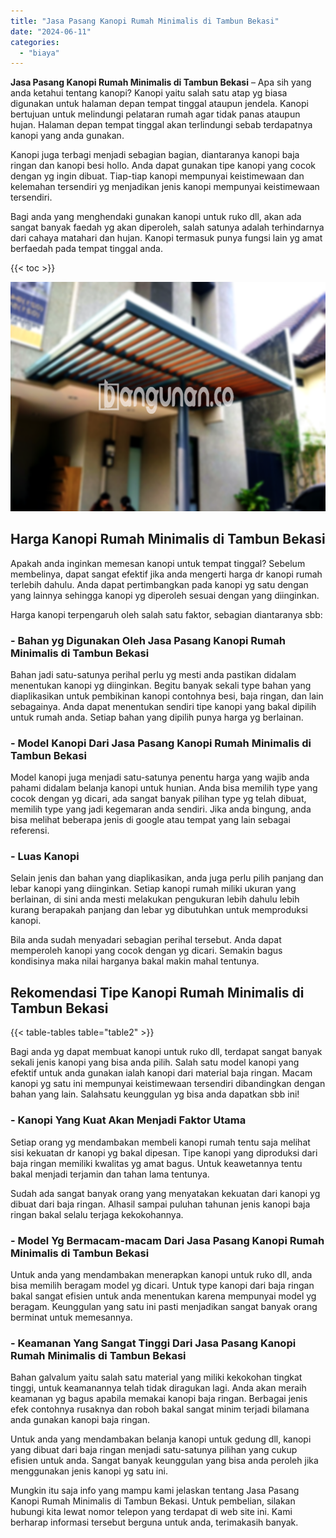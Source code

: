 ```yaml
---
title: "Jasa Pasang Kanopi Rumah Minimalis di Tambun Bekasi"
date: "2024-06-11"
categories: 
  - "biaya"
---
```


**Jasa Pasang Kanopi Rumah Minimalis di Tambun Bekasi** – Apa sih yang anda ketahui tentang kanopi? Kanopi yaitu salah satu atap yg biasa digunakan untuk halaman depan tempat tinggal ataupun jendela. Kanopi bertujuan untuk melindungi pelataran rumah agar tidak panas ataupun hujan. Halaman depan tempat tinggal akan terlindungi sebab terdapatnya kanopi yang anda gunakan.

Kanopi juga terbagi menjadi sebagian bagian, diantaranya kanopi baja ringan dan kanopi besi hollo. Anda dapat gunakan tipe kanopi yang cocok dengan yg ingin dibuat. Tiap-tiap kanopi mempunyai keistimewaan dan kelemahan tersendiri yg menjadikan jenis kanopi mempunyai keistimewaan tersendiri.

Bagi anda yang menghendaki gunakan kanopi untuk ruko dll, akan ada sangat banyak faedah yg akan diperoleh, salah satunya adalah terhindarnya dari cahaya matahari dan hujan. Kanopi termasuk punya fungsi lain yg amat berfaedah pada tempat tinggal anda.

{{< toc >}}

![Jasa Pasang Kanopi Rumah Minimalis di Tambun Bekasi](/images/harga-kanopi-minimalis-54.png)

## Harga Kanopi Rumah Minimalis di Tambun Bekasi

Apakah anda inginkan memesan kanopi untuk tempat tinggal? Sebelum membelinya, dapat sangat efektif jika anda mengerti harga dr kanopi rumah terlebih dahulu. Anda dapat pertimbangkan pada kanopi yg satu dengan yang lainnya sehingga kanopi yg diperoleh sesuai dengan yang diinginkan.

Harga kanopi terpengaruh oleh salah satu faktor, sebagian diantaranya sbb:

### \- Bahan yg Digunakan Oleh Jasa Pasang Kanopi Rumah Minimalis di Tambun Bekasi

Bahan jadi satu-satunya perihal perlu yg mesti anda pastikan didalam menentukan kanopi yg diinginkan. Begitu banyak sekali type bahan yang diaplikasikan untuk pembikinan kanopi contohnya besi, baja ringan, dan lain sebagainya. Anda dapat menentukan sendiri tipe kanopi yang bakal dipilih untuk rumah anda. Setiap bahan yang dipilih punya harga yg berlainan.

### \- Model Kanopi Dari Jasa Pasang Kanopi Rumah Minimalis di Tambun Bekasi

Model kanopi juga menjadi satu-satunya penentu harga yang wajib anda pahami didalam belanja kanopi untuk hunian. Anda bisa memilih type yang cocok dengan yg dicari, ada sangat banyak pilihan type yg telah dibuat, memilih type yang jadi kegemaran anda sendiri. Jika anda bingung, anda bisa melihat beberapa jenis di google atau tempat yang lain sebagai referensi.

### \- Luas Kanopi

Selain jenis dan bahan yang diaplikasikan, anda juga perlu pilih panjang dan lebar kanopi yang diinginkan. Setiap kanopi rumah miliki ukuran yang berlainan, di sini anda mesti melakukan pengukuran lebih dahulu lebih kurang berapakah panjang dan lebar yg dibutuhkan untuk memproduksi kanopi.

Bila anda sudah menyadari sebagian perihal tersebut. Anda dapat memperoleh kanopi yang cocok dengan yg dicari. Semakin bagus kondisinya maka nilai harganya bakal makin mahal tentunya.

## Rekomendasi Tipe Kanopi Rumah Minimalis di Tambun Bekasi

{{< table-tables table="table2" >}}

Bagi anda yg dapat membuat kanopi untuk ruko dll, terdapat sangat banyak sekali jenis kanopi yang bisa anda pilih. Salah satu model kanopi yang efektif untuk anda gunakan ialah kanopi dari material baja ringan. Macam kanopi yg satu ini mempunyai keistimewaan tersendiri dibandingkan dengan bahan yang lain. Salahsatu keunggulan yg bisa anda dapatkan sbb ini!

### \- Kanopi Yang Kuat Akan Menjadi Faktor Utama

Setiap orang yg mendambakan membeli kanopi rumah tentu saja melihat sisi kekuatan dr kanopi yg bakal dipesan. Tipe kanopi yang diproduksi dari baja ringan memiliki kwalitas yg amat bagus. Untuk keawetannya tentu bakal menjadi terjamin dan tahan lama tentunya.

Sudah ada sangat banyak orang yang menyatakan kekuatan dari kanopi yg dibuat dari baja ringan. Alhasil sampai puluhan tahunan jenis kanopi baja ringan bakal selalu terjaga kekokohannya.

### \- Model Yg Bermacam-macam Dari Jasa Pasang Kanopi Rumah Minimalis di Tambun Bekasi

Untuk anda yang mendambakan menerapkan kanopi untuk ruko dll, anda bisa memilih beragam model yg dicari. Untuk type kanopi dari baja ringan bakal sangat efisien untuk anda menentukan karena mempunyai model yg beragam. Keunggulan yang satu ini pasti menjadikan sangat banyak orang berminat untuk memesannya.

### \- Keamanan Yang Sangat Tinggi Dari Jasa Pasang Kanopi Rumah Minimalis di Tambun Bekasi

Bahan galvalum yaitu salah satu material yang miliki kekokohan tingkat tinggi, untuk keamanannya telah tidak diragukan lagi. Anda akan meraih keamanan yg bagus apabila memakai kanopi baja ringan. Berbagai jenis efek contohnya rusaknya dan roboh bakal sangat minim terjadi bilamana anda gunakan kanopi baja ringan.

Untuk anda yang mendambakan belanja kanopi untuk gedung dll, kanopi yang dibuat dari baja ringan menjadi satu-satunya pilihan yang cukup efisien untuk anda. Sangat banyak keunggulan yang bisa anda peroleh jika menggunakan jenis kanopi yg satu ini.

Mungkin itu saja info yang mampu kami jelaskan tentang Jasa Pasang Kanopi Rumah Minimalis di Tambun Bekasi. Untuk pembelian, silakan hubungi kita lewat nomor telepon yang terdapat di web site ini. Kami berharap informasi tersebut berguna untuk anda, terimakasih banyak.
